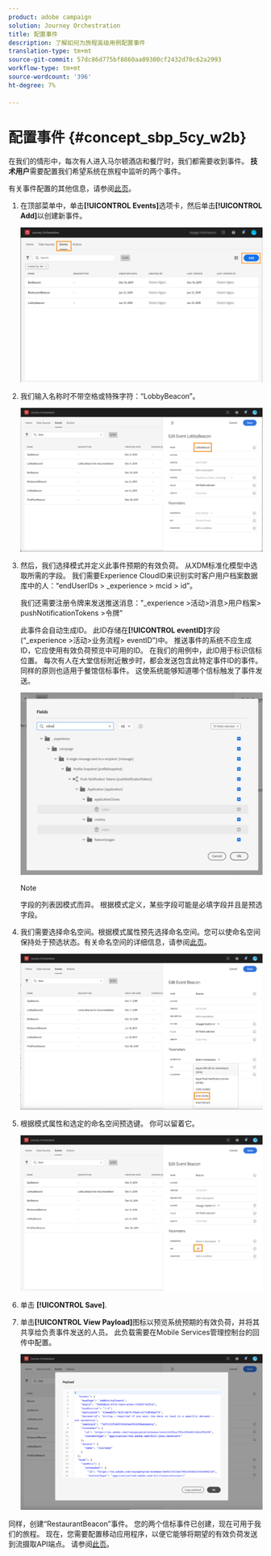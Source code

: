 ```yaml
---
product: adobe campaign
solution: Journey Orchestration
title: 配置事件
description: 了解如何为旅程高级用例配置事件
translation-type: tm+mt
source-git-commit: 57dc86d775bf8860aa09300cf2432d70c62a2993
workflow-type: tm+mt
source-wordcount: '396'
ht-degree: 7%

---
```



# 配置事件 {#concept_sbp_5cy_w2b}

在我们的情形中，每次有人进入马尔顿酒店和餐厅时，我们都需要收到事件。 **技术用户**&#x200B;需要配置我们希望系统在旅程中监听的两个事件。

有关事件配置的其他信息，请参阅[此页](../event/about-events.md)。

1. 在顶部菜单中，单击&#x200B;**[!UICONTROL Events]**&#x200B;选项卡，然后单击&#x200B;**[!UICONTROL Add]**&#x200B;以创建新事件。

   ![](../assets/journeyuc1_1.png)

1. 我们输入名称时不带空格或特殊字符：“LobbyBeacon”。

   ![](../assets/journeyuc2_1.png)

1. 然后，我们选择模式并定义此事件预期的有效负荷。 从XDM标准化模型中选取所需的字段。 我们需要Experience CloudID来识别实时客户用户档案数据库中的人：“endUserIDs > _experience > mcid > id”。

   我们还需要注册令牌来发送推送消息：&quot;_experience >活动>消息>用户档案> pushNotificationTokens >令牌&quot;

   此事件会自动生成ID。 此ID存储在&#x200B;**[!UICONTROL eventID]**&#x200B;字段(“_experience >活动>业务流程> eventID”)中。 推送事件的系统不应生成ID，它应使用有效负荷预览中可用的ID。 在我们的用例中，此ID用于标识信标位置。 每次有人在大堂信标附近散步时，都会发送包含此特定事件ID的事件。 同样的原则也适用于餐馆信标事件。 这使系统能够知道哪个信标触发了事件发送。

   ![](../assets/journeyuc2_2.png)

   >[!NOTE]
   >
   >字段的列表因模式而异。 根据模式定义，某些字段可能是必填字段并且是预选字段。

1. 我们需要选择命名空间。根据模式属性预先选择命名空间。您可以使命名空间保持处于预选状态。有关命名空间的详细信息，请参阅[此页](../event/selecting-the-namespace.md)。

   ![](../assets/journeyuc2_4.png)

1. 根据模式属性和选定的命名空间预选键。 你可以留着它。

   ![](../assets/journeyuc2_4bis.png)

1. 单击 **[!UICONTROL Save]**.

1. 单击&#x200B;**[!UICONTROL View Payload]**&#x200B;图标以预览系统预期的有效负荷，并将其共享给负责事件发送的人员。  此负载需要在Mobile Services管理控制台的回传中配置。

   ![](../assets/journeyuc2_5.png)

同样，创建“RestaurantBeacon”事件。 您的两个信标事件已创建，现在可用于我们的旅程。 现在，您需要配置移动应用程序，以便它能够将期望的有效负荷发送到流摄取API端点。 请参阅[此页](../event/additional-steps-to-send-events-to-journey-orchestration.md)。

